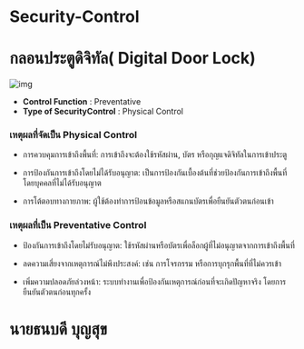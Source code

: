 # Security-Control

# กลอนประตูดิจิทัล( Digital Door Lock)

![img](image/DigitalDoorLock.jpg)

- **Control Function** : Preventative
- **Type of SecurityControl** : Physical Control

<h3>เหตุผลที่จัดเป็น Physical Control</h3>
	
  - การควบคุมการเข้าถึงพื้นที่: การเข้าถึงจะต้องใช้รหัสผ่าน, บัตร หรือกุญแจดิจิทัลในการเข้าประตู

  - การป้องกันการเข้าถึงโดยไม่ได้รับอนุญาต: เป็นการป้องกันเบื้องต้นที่ช่วยป้องกันการเข้าถึงพื้นที่โดยบุคคลที่ไม่ได้รับอนุญาต

  - การโต้ตอบทางกายภาพ: ผู้ใช้ต้องทำการป้อนข้อมูลหรือสแกนบัตรเพื่อยืนยันตัวตนก่อนเข้า

<h3>เหตุผลที่เป็น Preventative Control</h3>
	
  - ป้องกันการเข้าถึงโดยไม่รับอนุญาต: ใช้รหัสผ่านหรือบัตรเพื่อล็อกผู้ที่ไม่อนุญาตจากการเข้าถึงพื้นที่

  - ลดความเสี่ยงจากเหตุการณ์ไม่พึงประสงค์: เช่น การโจรกรรม หรือการบุกรุกพื้นที่ที่ไม่ควรเข้า

  - เพิ่มความปลอดภัยล่วงหน้า: ระบบทำงานเพื่อป้องกันเหตุการณ์ก่อนที่จะเกิดปัญหาจริง โดยการยืนยันตัวตนก่อนทุกครั้ง

<h1>นายธนบดี บุญสุข</h1>
